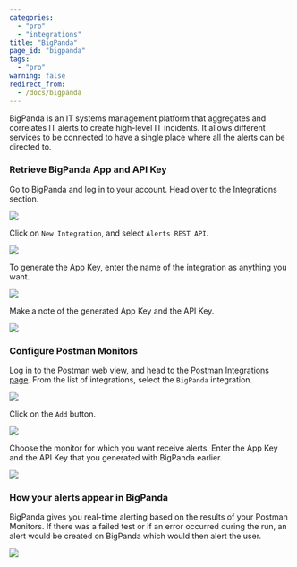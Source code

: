 ```yaml
---
categories:
  - "pro"
  - "integrations"
title: "BigPanda"
page_id: "bigpanda"
tags: 
  - "pro"
warning: false
redirect_from:
  - /docs/bigpanda
---
```


BigPanda is an IT systems management platform that aggregates and correlates IT alerts to create high-level IT incidents. It allows different services to be connected to have a single place where all the alerts can be directed to.

### Retrieve BigPanda App and API Key

Go to BigPanda and log in to your account. Head over to the Integrations section.

![](https://s3.amazonaws.com/postman-static-getpostman-com/postman-docs/58834801.png)

Click on `New Integration`, and select `Alerts REST API`.

![](https://s3.amazonaws.com/postman-static-getpostman-com/postman-docs/58834897.png)

To generate the App Key, enter the name of the integration as anything you want.

![](https://s3.amazonaws.com/postman-static-getpostman-com/postman-docs/58834937.png)

Make a note of the generated App Key and the API Key.

![](https://s3.amazonaws.com/postman-static-getpostman-com/postman-docs/58835014.png)

### Configure Postman Monitors

Log in to the Postman web view, and head to the [Postman Integrations page](https://app.getpostman.com/dashboard/integrations). From the list of integrations, select the `BigPanda` integration.

![](https://s3.amazonaws.com/postman-static-getpostman-com/postman-docs/58835084.png)

Click on the `Add` button.

![](https://s3.amazonaws.com/postman-static-getpostman-com/postman-docs/58834855.png)

Choose the monitor for which you want receive alerts. Enter the App Key and the API Key that you generated with BigPanda earlier.

![](https://s3.amazonaws.com/postman-static-getpostman-com/postman-docs/58835169.png)

### How your alerts appear in BigPanda

BigPanda gives you real-time alerting based on the results of your Postman Monitors. If there was a failed test or if an error occurred during the run, an alert would be created on BigPanda which would then alert the user.

![](https://s3.amazonaws.com/postman-static-getpostman-com/postman-docs/58835364.png)
